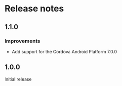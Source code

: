 # Release notes

## 1.1.0

### Improvements

* Add support for the Cordova Android Platform 7.0.0 

## 1.0.0

Initial release

